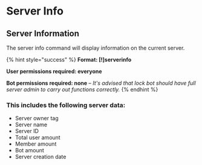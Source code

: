 # Server Info

## Server Information

The server info command will display information on the current server.

{% hint style="success" %}
**Format: \[!\]serverinfo**

**User permissions required: everyone**

**Bot permissions required: none** – _It's advised that lock bot should have full server admin to carry out functions correctly._
{% endhint %}

### This includes the following server data:

* Server owner tag
* Server name
* Server ID
* Total user amount
* Member amount
* Bot amount
* Server creation date


